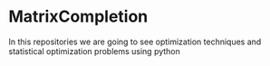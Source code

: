 # MatrixCompletion
In this repositories we are going to see optimization techniques and statistical optimization problems using python 
